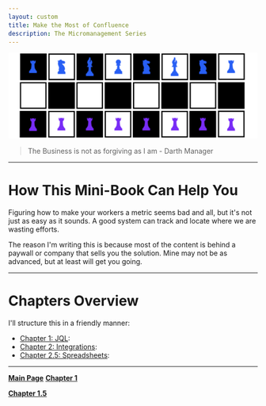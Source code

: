 ```yaml
---
layout: custom
title: Make the Most of Confluence
description: The Micromanagement Series
---
```


<img class="myImg" src="../images/headers/cian-chess-board-v2.png" alt="cian-chess-board" style="border: 0px solid #000; border-radius: 1px; padding: 0px; cursor: pointer;">

> The Business is not as forgiving as I am -  Darth Manager

---

# How This Mini-Book Can Help You

Figuring how to make your workers a metric seems bad and all, but it's not just as easy as it sounds. A good system can track and locate where we are wasting efforts.

The reason I'm writing this is because most of the content is behind a paywall or company that sells you the solution.
Mine may not be as advanced, but at least will get you going.

---

# Chapters Overview

I'll structure this in a friendly manner:

- [Chapter 1: JQL](/pages/jira-chapter-1.md): 
- [Chapter 2: Integrations](/pages/jira-chapter-2.md): 
- [Chapter 2.5: Spreadsheets](/pages/jira-chapter-2.md): 


---

<div class="nav-buttons">
  <a href="/index" class="custom-button right"><strong>Main Page</strong></a>
  <a href="/pages/jira-chapter-1" class="custom-button left"><strong>Chapter 1</strong></a>
</div>

<a href="/pages/jira-chapter-2" class="custom-button right"><strong>Chapter 1.5</strong></a>
